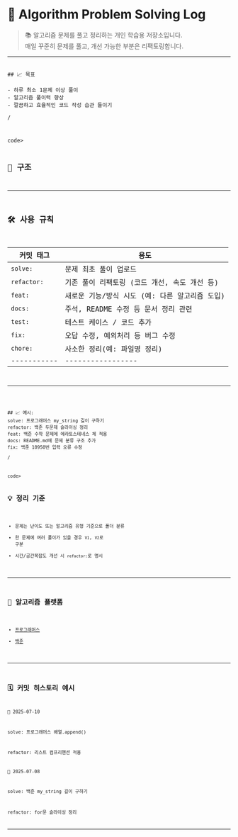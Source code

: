 # 🧠 Algorithm Problem Solving Log

> 📚 알고리즘 문제를 풀고 정리하는 개인 학습용 저장소입니다.  
> 매일 꾸준히 문제를 풀고, 개선 가능한 부분은 리팩토링합니다.

---

<pre> <code>
## 📈 목표

- 하루 최소 1문제 이상 풀이
- 알고리즘 풀이력 향상
- 깔끔하고 효율적인 코드 작성 습관 들이기
  
/<pre> </pre>code>


## 📌 구조

---

## 🛠️ 사용 규칙

| 커밋 태그 | 용도 |
|-----------|------|
| `solve:` | 문제 최초 풀이 업로드 |
| `refactor:` | 기존 풀이 리팩토링 (코드 개선, 속도 개선 등) |
| `feat:` | 새로운 기능/방식 시도 (예: 다른 알고리즘 도입) |
| `docs:` | 주석, README 수정 등 문서 정리 관련 |
| `test:` | 테스트 케이스 / 코드 추가 |
| `fix:` | 오답 수정, 예외처리 등 버그 수정 |
| `chore:`    | 사소한 정리(예: 파일명 정리) |
| ----------- | ----------------- |

---

<pre> <code>
## 📈 예시:
solve: 프로그래머스 my_string 길이 구하기
refactor: 백준 두문제 슬라이싱 정리
feat: 백준 수학 문제에 에라토스테네스 체 적용
docs: README.md에 문제 분류 구조 추가
fix: 백준 10950번 입력 오류 수정

/<pre> </pre>code>

## 💡 정리 기준

- 문제는 난이도 또는 알고리즘 유형 기준으로 폴더 분류
- 한 문제에 여러 풀이가 있을 경우 `V1`, `V2`로 구분
- 시간/공간복잡도 개선 시 `refactor:`로 명시

---

## 🧩 알고리즘 플랫폼

- [프로그래머스](https://programmers.co.kr/)
- [백준](https://www.acmicpc.net/)

---

## 🗓️ 커밋 히스토리 예시

📅 2025-07-10

solve: 프로그래머스 배열.append()

refactor: 리스트 컴프리헨션 적용

📅 2025-07-08

solve: 백준 my_string 길이 구하기

refactor: for문 슬라이싱 정리

---
